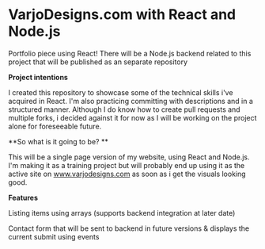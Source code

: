 # VarjoDesigns.com with React and Node.js 

Portfolio piece using React!  There will be a Node.js backend related to this project that will be published as an separate repository


**Project intentions**

I created this repository to showcase some of the technical skills i've acquired in React. I'm also practicing committing with descriptions and in a structured manner. Although I do know how to create pull requests and multiple forks, i decided against it for now as I will be working on the project alone for foreseeable future.


**So what is it going to be? **

This will be a single page version of my website, using React and Node.js. I'm making it as a training project but will probably end up using it as the active site on www.varjodesigns.com as soon as i get the visuals looking good.


**Features**

Listing items using arrays (supports backend integration at later date)

Contact form that will be sent to backend in future versions & displays the current submit using events
